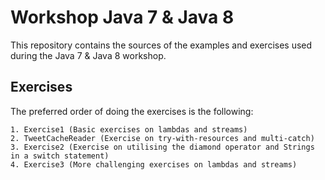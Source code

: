 # Workshop Java 7 & Java 8
This repository contains the sources of the examples and exercises used during the Java 7 & Java 8 workshop.

## Exercises
The preferred order of doing the exercises is the following:
```
1. Exercise1 (Basic exercises on lambdas and streams)
2. TweetCacheReader (Exercise on try-with-resources and multi-catch)
3. Exercise2 (Exercise on utilising the diamond operator and Strings in a switch statement)
4. Exercise3 (More challenging exercises on lambdas and streams)
```
